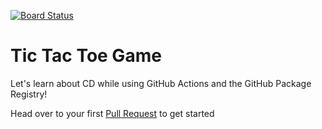 [![Board Status](https://dev.azure.com/200788/8ebaa565-6ee9-4d8e-89cc-27dc7c32bb4b/c74e5af8-45ce-41c0-a762-e44117fb230e/_apis/work/boardbadge/a7c583ef-0c96-4776-850b-8f16272fc6ba)](https://dev.azure.com/200788/8ebaa565-6ee9-4d8e-89cc-27dc7c32bb4b/_boards/board/t/c74e5af8-45ce-41c0-a762-e44117fb230e/Microsoft.RequirementCategory)
# Tic Tac Toe Game

Let's learn about CD while using GitHub Actions and the GitHub Package Registry!


Head over to your first [Pull Request](../../pull/1) to get started